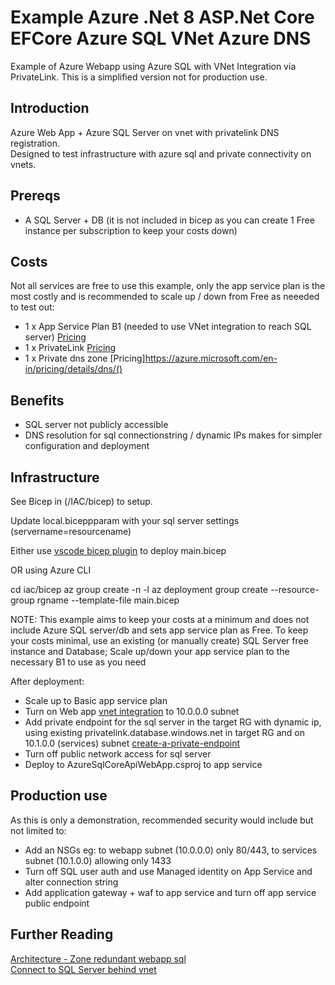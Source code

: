 ﻿# Example Azure .Net 8 ASP.Net Core EFCore Azure SQL VNet Azure DNS

Example of Azure Webapp using Azure SQL with VNet Integration via PrivateLink.
This is a simplified version not for production use.


## Introduction

Azure Web App + Azure SQL Server on vnet with privatelink DNS registration.\
Designed to test infrastructure with azure sql and private connectivity on vnets.


## Prereqs

- A SQL Server + DB (it is not included in bicep as you can create 1 Free instance per subscription to keep your costs down)


## Costs

Not all services are free to use this example, only the app service plan is the most costly and is recommended to scale up / down from Free as neeeded to test out:

- 1 x App Service Plan B1 (needed to use VNet integration to reach SQL server) [Pricing](https://azure.microsoft.com/en-us/pricing/details/app-service/windows/)
- 1 x PrivateLink [Pricing](https://azure.microsoft.com/en-us/pricing/details/private-link/)
- 1 x Private dns zone [Pricing]https://azure.microsoft.com/en-in/pricing/details/dns/()


## Benefits

- SQL server not publicly accessible
- DNS resolution for sql connectionstring / dynamic IPs makes for simpler configuration and deployment 


## Infrastructure

See Bicep in (/IAC/bicep) to setup. 

Update local.biceppparam with your sql server settings (servername=resourcename)

Either use [vscode bicep plugin](https://marketplace.visualstudio.com/items?itemName=ms-azuretools.vscode-bicep) to deploy main.bicep

OR using Azure CLI

cd iac/bicep
az group create -n <rgname> -l <location>
az deployment group create --resource-group rgname --template-file main.bicep

NOTE: This example aims to keep your costs at a minimum and does not include Azure SQL server/db and sets app service plan as Free.
To keep your costs minimal, use an existing (or manually create) SQL Server free instance and Database; Scale up/down your app service plan to the necessary B1 to use as you need

After deployment:

- Scale up to Basic app service plan 
- Turn on Web app [vnet integration](https://learn.microsoft.com/en-us/azure/app-service/configure-vnet-integration-enable) to 10.0.0.0 subnet
- Add private endpoint for the sql server in the target RG with dynamic ip, using existing privatelink.database.windows.net in target RG and on 10.1.0.0 (services) subnet [create-a-private-endpoint](https://learn.microsoft.com/en-us/azure/private-link/create-private-endpoint-portal?tabs=dynamic-ip#create-a-private-endpoint)
- Turn off public network access for sql server
- Deploy to AzureSqlCoreApiWebApp.csproj to app service


## Production use

As this is only a demonstration, recommended security would include but not limited to:

- Add an NSGs eg: to webapp subnet (10.0.0.0) only 80/443, to services subnet (10.1.0.0) allowing only 1433
- Turn off SQL user auth and use Managed identity on App Service and alter connection string
- Add application gateway + waf to app service and turn off app service public endpoint


## Further Reading

[Architecture - Zone redundant webapp sql](https://learn.microsoft.com/en-us/azure/architecture/web-apps/app-service/architectures/baseline-zone-redundant)\
[Connect to SQL Server behind vnet](https://learn.microsoft.com/en-us/azure/app-service/tutorial-dotnetcore-sqldb-app#how-do-i-connect-to-the-azure-sql-database-server-thats-secured-behind-the-virtual-network-with-other-tools)